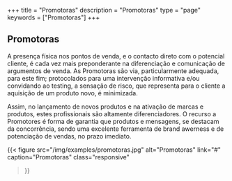 +++
title = "Promotoras"
description = "Promotoras"
type = "page"
keywords = ["Promotoras"]
+++


## Promotoras

A presença física nos pontos de venda, e o contacto direto com o potencial cliente, é cada vez mais preponderante na diferenciação e comunicação de argumentos de venda. As Promotoras são via, particularmente adequada, para este fim; protocolados para uma intervenção informativa e/ou convidando ao testing, a sensação de risco, que representa para o cliente a aquisição de um produto novo, é minimizada.

Assim, no lançamento de novos produtos e na ativação de marcas e produtos, estes profissionais são altamente diferenciadores. O recurso a Promotores é forma de garantia que
produtos e mensagens, se destacam da concorrência, sendo uma excelente ferramenta de brand awerness e de potenciação de vendas, no prazo imediato.

{{< figure
  src="/img/examples/promotoras.jpg"
  alt="Promotoras"
  link="#"
  caption="Promotoras"
  class="responsive"
>}}